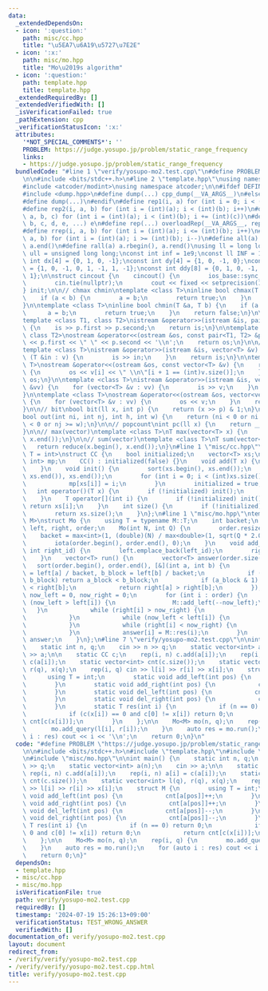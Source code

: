 ```yaml
---
data:
  _extendedDependsOn:
  - icon: ':question:'
    path: misc/cc.hpp
    title: "\u5EA7\u6A19\u5727\u7E2E"
  - icon: ':x:'
    path: misc/mo.hpp
    title: "Mo\u2019s algorithm"
  - icon: ':question:'
    path: template.hpp
    title: template.hpp
  _extendedRequiredBy: []
  _extendedVerifiedWith: []
  _isVerificationFailed: true
  _pathExtension: cpp
  _verificationStatusIcon: ':x:'
  attributes:
    '*NOT_SPECIAL_COMMENTS*': ''
    PROBLEM: https://judge.yosupo.jp/problem/static_range_frequency
    links:
    - https://judge.yosupo.jp/problem/static_range_frequency
  bundledCode: "#line 1 \"verify/yosupo-mo2.test.cpp\"\n#define PROBLEM \"https://judge.yosupo.jp/problem/static_range_frequency\"\
    \n\n#include <bits/stdc++.h>\n#line 2 \"template.hpp\"\nusing namespace std;\n\
    #include <atcoder/modint>\nusing namespace atcoder;\n\n#ifdef DEFINED_ONLY_IN_LOCAL\n\
    #include <dump.hpp>\n#define dump(...) cpp_dump(__VA_ARGS__)\n#else\n#undef dump\n\
    #define dump(...)\n#endif\n#define rep1(i, a) for (int i = 0; i < (int)(a); i++)\n\
    #define rep2(i, a, b) for (int i = (int)(a); i < (int)(b); i++)\n#define rep3(i,\
    \ a, b, c) for (int i = (int)(a); i < (int)(b); i += (int)(c))\n#define overloadRep(a,\
    \ b, c, d, e, ...) e\n#define rep(...) overloadRep(__VA_ARGS__, rep3, rep2, rep1)(__VA_ARGS__)\n\
    #define rrep(i, a, b) for (int i = (int)(a); i <= (int)(b); i++)\n#define drep(i,\
    \ a, b) for (int i = (int)(a); i >= (int)(b); i--)\n#define all(a) a.begin(),\
    \ a.end()\n#define rall(a) a.rbegin(), a.rend()\nusing ll = long long;\nusing\
    \ ull = unsigned long long;\nconst int inf = 1e9;\nconst ll INF = 1e18;\nconst\
    \ int dx[4] = {0, 1, 0, -1};\nconst int dy[4] = {1, 0, -1, 0};\nconst int ddx[8]\
    \ = {1, 0, -1, 0, 1, -1, 1, -1};\nconst int ddy[8] = {0, 1, 0, -1, 1, -1, -1,\
    \ 1};\n\nstruct cincout {\n    cincout() {\n        ios_base::sync_with_stdio(false);\n\
    \        cin.tie(nullptr);\n        cout << fixed << setprecision(15);\n    }\n\
    } init;\n\n// chmax chmin\ntemplate <class T>\ninline bool chmax(T &a, T b) {\n\
    \    if (a < b) {\n        a = b;\n        return true;\n    }\n    return false;\n\
    }\n\ntemplate <class T>\ninline bool chmin(T &a, T b) {\n    if (a > b) {\n  \
    \      a = b;\n        return true;\n    }\n    return false;\n}\n\n// pair\n\
    template <class T1, class T2>\nistream &operator>>(istream &is, pair<T1, T2> &p)\
    \ {\n    is >> p.first >> p.second;\n    return is;\n}\n\ntemplate <class T1,\
    \ class T2>\nostream &operator<<(ostream &os, const pair<T1, T2> &p) {\n    os\
    \ << p.first << \" \" << p.second << '\\n';\n    return os;\n}\n\n// vector\n\
    template <class T>\nistream &operator>>(istream &is, vector<T> &v) {\n    for\
    \ (T &in : v) {\n        is >> in;\n    }\n    return is;\n}\n\ntemplate <class\
    \ T>\nostream &operator<<(ostream &os, const vector<T> &v) {\n    rep(i, (int)v.size())\
    \ {\n        os << v[i] << \" \\n\"[i + 1 == (int)v.size()];\n    }\n    return\
    \ os;\n}\n\ntemplate <class T>\nistream &operator>>(istream &is, vector<vector<T>>\
    \ &vv) {\n    for (vector<T> &v : vv) {\n        is >> v;\n    }\n    return is;\n\
    }\n\ntemplate <class T>\nostream &operator<<(ostream &os, vector<vector<T>> &vv)\
    \ {\n    for (vector<T> &v : vv) {\n        os << v;\n    }\n    return os;\n\
    }\n\n// bit\nbool bit(ll x, int p) {\n    return (x >> p) & 1;\n}\n\n// grid out\n\
    bool out(int ni, int nj, int h, int w) {\n    return (ni < 0 or ni >= h or nj\
    \ < 0 or nj >= w);\n}\n\n// popcount\nint pc(ll x) {\n    return __builtin_popcountll(x);\n\
    }\n\n// max(vector)\ntemplate <class T>\nT max(vector<T> x) {\n    return *max_element(x.begin(),\
    \ x.end());\n}\n\n// sum(vector)\ntemplate <class T>\nT sum(vector<T> x) {\n \
    \   return reduce(x.begin(), x.end());\n}\n#line 1 \"misc/cc.hpp\"\ntemplate <typename\
    \ T = int>\nstruct CC {\n    bool initialized;\n    vector<T> xs;\n    unordered_map<T,\
    \ int> mp;\n    CC() : initialized(false) {}\n    void add(T x) {\n        xs.push_back(x);\n\
    \    }\n    void init() {\n        sort(xs.begin(), xs.end());\n        xs.erase(unique(xs.begin(),\
    \ xs.end()), xs.end());\n        for (int i = 0; i < (int)xs.size(); i++) {\n\
    \            mp[xs[i]] = i;\n        }\n        initialized = true;\n    }\n \
    \   int operator()(T x) {\n        if (!initialized) init();\n        return mp[x];\n\
    \    }\n    T operator[](int i) {\n        if (!initialized) init();\n       \
    \ return xs[i];\n    }\n    int size() {\n        if (!initialized) init();\n\
    \        return xs.size();\n    }\n};\n#line 1 \"misc/mo.hpp\"\ntemplate <class\
    \ M>\nstruct Mo {\n    using T = typename M::T;\n    int backet;\n    vector<int>\
    \ left, right, order;\n    Mo(int N, int Q) {\n        order.resize(Q);\n    \
    \    backet = max<int>(1, (double)(N) / max<double>(1, sqrt(Q * 2.0 / 3)));\n\
    \        iota(order.begin(), order.end(), 0);\n    }\n    void add_query(int left_id,\
    \ int right_id) {\n        left.emplace_back(left_id);\n        right.emplace_back(right_id);\n\
    \    }\n    vector<T> run() {\n        vector<T> answer(order.size());\n     \
    \   sort(order.begin(), order.end(), [&](int a, int b) {\n            int a_block\
    \ = left[a] / backet, b_block = left[b] / backet;\n            if (a_block !=\
    \ b_block) return a_block < b_block;\n            if (a_block & 1) return right[a]\
    \ < right[b];\n            return right[a] > right[b];\n        });\n        int\
    \ now_left = 0, now_right = 0;\n        for (int i : order) {\n            while\
    \ (now_left > left[i]) {\n                M::add_left(--now_left);\n         \
    \   }\n            while (right[i] > now_right) {\n                M::add_right(now_right++);\n\
    \            }\n            while (now_left < left[i]) {\n                M::del_left(now_left++);\n\
    \            }\n            while (right[i] < now_right) {\n                M::del_right(--now_right);\n\
    \            }\n            answer[i] = M::res(i);\n        }\n        return\
    \ answer;\n    }\n};\n#line 7 \"verify/yosupo-mo2.test.cpp\"\n\nint main() {\n\
    \    static int n, q;\n    cin >> n >> q;\n    static vector<int> a(n);\n    cin\
    \ >> a;\n\n    static CC c;\n    rep(i, n) c.add(a[i]);\n    rep(i, n) a[i] =\
    \ c(a[i]);\n    static vector<int> cnt(c.size());\n    static vector<int> l(q),\
    \ r(q), x(q);\n    rep(i, q) cin >> l[i] >> r[i] >> x[i];\n    struct M {\n  \
    \      using T = int;\n        static void add_left(int pos) {\n            cnt[a[pos]]++;\n\
    \        }\n        static void add_right(int pos) {\n            cnt[a[pos]]++;\n\
    \        }\n        static void del_left(int pos) {\n            cnt[a[pos]]--;\n\
    \        }\n        static void del_right(int pos) {\n            cnt[a[pos]]--;\n\
    \        }\n        static T res(int i) {\n            if (n == 0) return 0;\n\
    \            if (c(x[i]) == 0 and c[0] != x[i]) return 0;\n            return\
    \ cnt[c(x[i])];\n        }\n    };\n\n    Mo<M> mo(n, q);\n    rep(i, q) {\n \
    \       mo.add_query(l[i], r[i]);\n    }\n    auto res = mo.run();\n    for (auto\
    \ i : res) cout << i << '\\n';\n    return 0;\n}\n"
  code: "#define PROBLEM \"https://judge.yosupo.jp/problem/static_range_frequency\"\
    \n\n#include <bits/stdc++.h>\n#include \"template.hpp\"\n#include \"misc/cc.hpp\"\
    \n#include \"misc/mo.hpp\"\n\nint main() {\n    static int n, q;\n    cin >> n\
    \ >> q;\n    static vector<int> a(n);\n    cin >> a;\n\n    static CC c;\n   \
    \ rep(i, n) c.add(a[i]);\n    rep(i, n) a[i] = c(a[i]);\n    static vector<int>\
    \ cnt(c.size());\n    static vector<int> l(q), r(q), x(q);\n    rep(i, q) cin\
    \ >> l[i] >> r[i] >> x[i];\n    struct M {\n        using T = int;\n        static\
    \ void add_left(int pos) {\n            cnt[a[pos]]++;\n        }\n        static\
    \ void add_right(int pos) {\n            cnt[a[pos]]++;\n        }\n        static\
    \ void del_left(int pos) {\n            cnt[a[pos]]--;\n        }\n        static\
    \ void del_right(int pos) {\n            cnt[a[pos]]--;\n        }\n        static\
    \ T res(int i) {\n            if (n == 0) return 0;\n            if (c(x[i]) ==\
    \ 0 and c[0] != x[i]) return 0;\n            return cnt[c(x[i])];\n        }\n\
    \    };\n\n    Mo<M> mo(n, q);\n    rep(i, q) {\n        mo.add_query(l[i], r[i]);\n\
    \    }\n    auto res = mo.run();\n    for (auto i : res) cout << i << '\\n';\n\
    \    return 0;\n}"
  dependsOn:
  - template.hpp
  - misc/cc.hpp
  - misc/mo.hpp
  isVerificationFile: true
  path: verify/yosupo-mo2.test.cpp
  requiredBy: []
  timestamp: '2024-07-19 15:26:13+09:00'
  verificationStatus: TEST_WRONG_ANSWER
  verifiedWith: []
documentation_of: verify/yosupo-mo2.test.cpp
layout: document
redirect_from:
- /verify/verify/yosupo-mo2.test.cpp
- /verify/verify/yosupo-mo2.test.cpp.html
title: verify/yosupo-mo2.test.cpp
---
```

